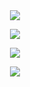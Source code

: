 
<div name="main" align="center">
  
  <br/>
  <br/>
  
  ![](https://komarev.com/ghpvc/?username=Nyaanity&color=de007e&label=Visitor+count)
  
  ![](https://github-readme-stats.vercel.app/api?username=saschawhy&theme=radical)

  ![](https://github-readme-stats.vercel.app/api/top-langs/?username=saschawhy&theme=radical)

  ![](https://streak-stats.demolab.com?user=saschawhy&theme=violet-dark)
  
  <br/>
  <br/>
  
</div>
